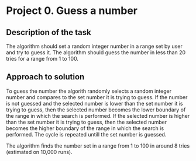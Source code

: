 # Project 0. Guess a number

## Description of the task
The algorithm should set a random integer number in a range set by user and try to guess it. The algorithm should  guess the number in less than 20 tries for a range from 1 to 100.

## Approach to solution
To guess the number the algorith randomly selects a random integer number and compares to the set number it is trying to guess. If the number is not guessed and the selected number is lower than the set number it is trying to guess, then the selected number becomes the lower boundary of the range in which the search is performed. If the selected number is higher than the set number it is trying to guess, then the selected number becomes the higher boundary of the range in which the search is performed. The cycle is repeated untill the set number is guessed. 

The algorithm finds the number set in a range from 1 to 100 in around 8 tries (estimated on 10,000 runs). 